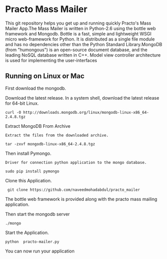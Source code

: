 Practo Mass Mailer
===================

This git repository helps you get up and running quickly  Practo's Mass Mailer
App.The Mass Mailer is written in Python-2.6 using the bottle web framework 
and Mongodb. Bottle is a fast, simple and lightweight WSGI micro web-framework 
for Python. It is distributed as a single file module and has no dependencies 
other than the Python Standard Library.MongoDB (from "humongous") is an open-source 
document database, and the leading NoSQL database written in C++.
Model view controller architecture is used for implementing the user-interfaces


Running on Linux or Mac
----------------------------

First download the mongodb. 

Download the latest release.
	In a system shell, download the latest release for 64-bit Linux.

    curl -O http://downloads.mongodb.org/linux/mongodb-linux-x86_64-2.4.8.tgz

Extract MongoDB From Archive
	
    Extract the files from the downloaded archive.
    
    tar -zxvf mongodb-linux-x86_64-2.4.8.tgz

Then install Pymongo.

    Driver for connection python application to the mongo database.
    
    sudo pip install pymongo

Clone this Application.

     git clone https://github.com/naveedmohadabdul/practo_mailer

The bottle web framework is provided along with the practo mass mailing application.
    
Then start the mongodb server 

    ./mongo

Start the Application.
	
	python  practo-mailer.py	

You can now run your application

